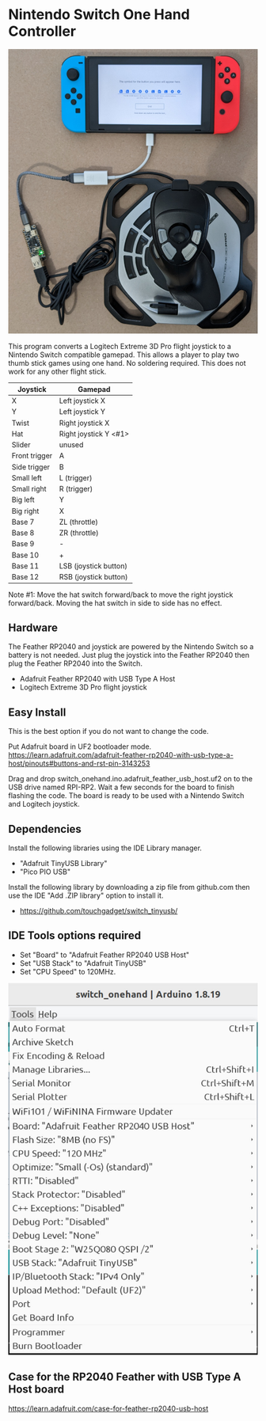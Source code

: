 # Nintendo Switch One Hand Controller

![Nintendo Switch connected to RP2040 Feather connected to joystick](./images/switch_onehand.jpg)

This program converts a Logitech Extreme 3D Pro flight joystick to a Nintendo
Switch compatible gamepad. This allows a player to play two thumb stick games
using one hand. No soldering required. This does not work for any other flight
stick.

Joystick        |Gamepad
----------------|-------
X               |Left joystick X
Y               |Left joystick Y
Twist           |Right joystick X
Hat             |Right joystick Y <#1>
Slider          |unused
Front trigger   |A
Side trigger    |B
Small left      |L (trigger)
Small right     |R (trigger)
Big left        |Y
Big right       |X
Base 7          |ZL (throttle)
Base 8          |ZR (throttle)
Base 9          |-
Base 10         |+
Base 11         |LSB (joystick button)
Base 12         |RSB (joystick button)

Note #1: Move the hat switch forward/back to move the right joystick
forward/back. Moving the hat switch in side to side has no effect.

## Hardware

The Feather RP2040 and joystick are powered by the Nintendo Switch so a battery
is not needed. Just plug the joystick into the Feather RP2040 then plug the
Feather RP2040 into the Switch.

* Adafruit Feather RP2040 with USB Type A Host
* Logitech Extreme 3D Pro flight joystick

## Easy Install

This is the best option if you do not want to change the code.

Put Adafruit board in UF2 bootloader mode. https://learn.adafruit.com/adafruit-feather-rp2040-with-usb-type-a-host/pinouts#buttons-and-rst-pin-3143253

Drag and drop switch_onehand.ino.adafruit_feather_usb_host.uf2 on to the USB
drive named RPI-RP2. Wait a few seconds for the board to finish flashing the
code. The board is ready to be used with a Nintendo Switch and Logitech joystick.

## Dependencies

Install the following libraries using the IDE Library manager.

* "Adafruit TinyUSB Library"
* "Pico PIO USB"

Install the following library by downloading a zip file from github.com then
use the IDE "Add .ZIP library" option to install it.

* https://github.com/touchgadget/switch_tinyusb/

## IDE Tools options required

* Set "Board" to "Adafruit Feather RP2040 USB Host"
* Set "USB Stack" to "Adafruit TinyUSB"
* Set "CPU Speed" to 120MHz.

![Arduino IDE build options](./images/switch_onehand_build_options.jpg)

## Case for the RP2040 Feather with USB Type A Host board

https://learn.adafruit.com/case-for-feather-rp2040-usb-host
